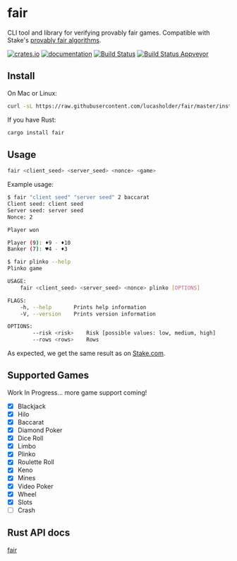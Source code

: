 # fair

CLI tool and library for verifying provably fair games. Compatible with Stake's [provably fair algorithms](https://stake.com/provably-fair/overview).

[![crates.io](https://meritbadge.herokuapp.com/fair)](https://crates.io/crates/fair)
[![documentation](https://docs.rs/fair/badge.svg)](https://docs.rs/fair)
[![Build Status](https://travis-ci.org/lucasholder/fair.svg?branch=master)](https://travis-ci.org/lucasholder/fair)
[![Build Status Appveyor](https://ci.appveyor.com/api/projects/status/github/lucasholder/fair)](https://ci.appveyor.com/project/lucasholder/fair)

## Install

On Mac or Linux:

```bash
curl -sL https://raw.githubusercontent.com/lucasholder/fair/master/install.sh | sh
```

If you have Rust:

```bash
cargo install fair
```

## Usage

```bash
fair <client_seed> <server_seed> <nonce> <game>
```

Example usage:

```bash
$ fair "client seed" "server seed" 2 baccarat
Client seed: client seed
Server seed: server seed
Nonce: 2

Player won

Player (9): ♦9 - ♦10
Banker (7): ♥4 - ♦3

$ fair plinko --help
Plinko game

USAGE:
    fair <client_seed> <server_seed> <nonce> plinko [OPTIONS]

FLAGS:
    -h, --help       Prints help information
    -V, --version    Prints version information

OPTIONS:
        --risk <risk>    Risk [possible values: low, medium, high]
        --rows <rows>    Rows
```

As expected, we get the same result as on
[Stake.com](https://stake.com/casino/games/baccarat?clientSeed=client%20seed&game=baccarat&modal=verify&nonce=2&serverSeed=server%20seed).

## Supported Games

Work In Progress... more game support coming!

- [x] Blackjack
- [x] Hilo
- [x] Baccarat
- [x] Diamond Poker
- [x] Dice Roll
- [x] Limbo
- [x] Plinko
- [x] Roulette Roll
- [x] Keno
- [x] Mines
- [x] Video Poker
- [x] Wheel
- [x] Slots
- [ ] Crash

## Rust API docs

[fair](https://docs.rs/fair/)
